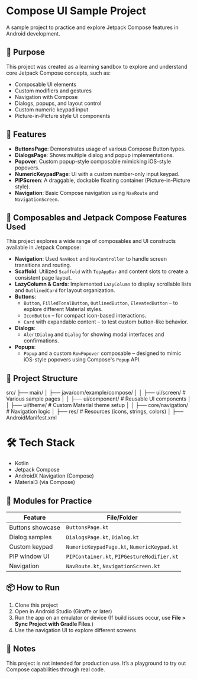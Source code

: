 # Compose UI Sample Project
A sample project to practice and explore Jetpack Compose features in Android development.

## 🚀 Purpose
This project was created as a learning sandbox to explore and understand core Jetpack Compose concepts, such as:

- Composable UI elements
- Custom modifiers and gestures
- Navigation with Compose
- Dialogs, popups, and layout control
- Custom numeric keypad input
- Picture-in-Picture style UI components

## 🧱 Features

- **ButtonsPage**: Demonstrates usage of various Compose Button types.
- **DialogsPage**: Shows multiple dialog and popup implementations.
- **Popover**: Custom popup-style composable mimicking iOS-style popovers.
- **NumericKeypadPage**: UI with a custom number-only input keypad.
- **PIPScreen**: A draggable, dockable floating container (Picture-in-Picture style).
- **Navigation**: Basic Compose navigation using `NavRoute` and `NavigationScreen`.

## 🧩 Composables and Jetpack Compose Features Used
This project explores a wide range of composables and UI constructs available in Jetpack Compose:

- **Navigation**: Used `NavHost` and `NavController` to handle screen transitions and routing.
- **Scaffold**: Utilized `Scaffold` with `TopAppBar` and content slots to create a consistent page layout.
- **LazyColumn & Cards**: Implemented `LazyColumn` to display scrollable lists and `OutlinedCard` for layout organization.
- **Buttons**:
    - `Button`, `FilledTonalButton`, `OutlinedButton`, `ElevatedButton` – to explore different Material styles.
    - `IconButton` – for compact icon-based interactions.
    - `Card` with expandable content – to test custom button-like behavior.
- **Dialogs**:
    - `AlertDialog` and `Dialog` for showing modal interfaces and confirmations.
- **Popups**:
    - `Popup` and a custom `RowPopover` composable – designed to mimic iOS-style popovers using Compose's `Popup` API.

## 📁 Project Structure
src/
├── main/
│   ├── java/com/example/compose/
│   │   ├── ui/screen/         # Various sample pages
│   │   ├── ui/component/      # Reusable UI components
│   │   ├── ui/theme/          # Custom Material theme setup
│   │   ├── core/navigation/   # Navigation logic
│   ├── res/                   # Resources (icons, strings, colors)
│   ├── AndroidManifest.xml


# 🛠️ Tech Stack

- Kotlin
- Jetpack Compose
- AndroidX Navigation (Compose)
- Material3 (via Compose)

## 🧪 Modules for Practice

| Feature            | File/Folder                                      |
|--------------------|--------------------------------------------------|
| Buttons showcase   | `ButtonsPage.kt`                                 |
| Dialog samples     | `DialogsPage.kt`, `Dialog.kt`                    |
| Custom keypad      | `NumericKeypadPage.kt`, `NumericKeypad.kt`       |
| PIP window UI      | `PIPContainer.kt`, `PIPGestureModifier.kt`       |
| Navigation         | `NavRoute.kt`, `NavigationScreen.kt`             |

## 📦 How to Run
1. Clone this project
2. Open in Android Studio (Giraffe or later)
3. Run the app on an emulator or device (If build issues occur, use **File > Sync Project with Gradle Files**.)
4. Use the navigation UI to explore different screens

## 📝 Notes
This project is not intended for production use. It’s a playground to try out Compose capabilities through real code.
